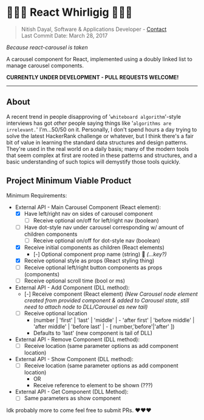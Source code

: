 # 🎠🎠🎠 React Whirligig 🎠🎠🎠

> Nitish Dayal, Software & Applications Developer - [Contact](mailto:contact@nitishdayal.me)  
> Last Commit Date: March 28, 2017

_Because react-carousel is taken_

A carousel component for React, implemented using a doubly linked list to manage carousel components.

**CURRENTLY UNDER DEVELOPMENT - PULL REQUESTS WELCOME!**

* * *

## About

A recent trend in people disapproving of '`whiteboard algorithm`'-style interviews has 
  got _other_ people saying things like '`algorithms are irrelevant.`' I'm...50/50 on it.
  Personally, I don't spend hours a day trying to solve the latest HackerRank challenge
  or whatever, but I think there's a fair bit of value in learning the standard data
  structures and design patterns. They're used in the real world on a daily
  basis; many of the modern tools that seem complex at first are rooted in these patterns
  and structures, and a basic understanding of such topics will demystify those tools
  quickly.

## Project Minimum Viable Product

Minimum Requirements:

-   External API - Main Carousel Component (React element):
    -   [x] Have left/right nav on sides of carousel component
        -   [ ] Receive optional on/off for left/right nav (boolean)
    -   [ ] Have dot-style nav under carousel corresponding w/ amount of children components
        -   [ ] Receive optional on/off for dot-style nav (boolean)
    -   [x] Receive initial components as children (React elements)
        -   [-] Optional component prop name (string) 🔑 _(...key?)_
    -   [x] Receive optional style as props (React styling thing)
    -   [ ] Receive optional left/right button components as props (components)
    -   [ ] Receive optional scroll time (bool or ms)
-   External API - Add Component (DLL method):
    -   [-] Receive component (React element) 
        _(New Carousel node element created from provided component & added 
          to Carousel state, still need to attach node to DLL/Carousel as new tail)_
    -   [ ] Receive optional location
        -   (number | 'first' | 'last' | 'middle' | 
                    \- 'after first' | 'before middle' | 'after middle' | 'before last' |
                  \- [ number,'before'|'after' ])
        -   Defaults to 'last' (new component is tail of DLL)
-   External API - Remove Component (DLL method):
    -   [ ] Receive location (same parameter options as add component location)
-   External API - Show Component (DLL method):
    -   [ ] Receive location (same parameter options as add component location)
        -   OR
        -   Receive reference to element to be shown (???)
-   External API - Get Component (DLL Method):
    -   [ ] Same parameters as show component

Idk probably more to come feel free to submit PRs. ❤️❤️❤️
